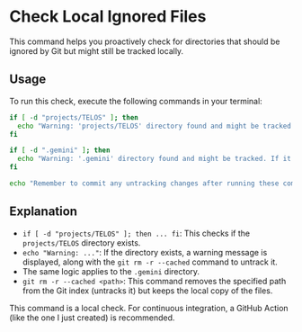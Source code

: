 # Check Local Ignored Files

This command helps you proactively check for directories that should be ignored by Git but might still be tracked locally.

## Usage

To run this check, execute the following commands in your terminal:

```bash
if [ -d "projects/TELOS" ]; then
  echo "Warning: 'projects/TELOS' directory found and might be tracked. If it should be ignored, run: git rm -r --cached projects/TELOS/"
fi

if [ -d ".gemini" ]; then
  echo "Warning: '.gemini' directory found and might be tracked. If it should be ignored, run: git rm -r --cached .gemini/"
fi

echo "Remember to commit any untracking changes after running these commands."
```

## Explanation

*   `if [ -d "projects/TELOS" ]; then ... fi`: This checks if the `projects/TELOS` directory exists.
*   `echo "Warning: ..."`: If the directory exists, a warning message is displayed, along with the `git rm -r --cached` command to untrack it.
*   The same logic applies to the `.gemini` directory.
*   `git rm -r --cached <path>`: This command removes the specified path from the Git index (untracks it) but keeps the local copy of the files.

This command is a local check. For continuous integration, a GitHub Action (like the one I just created) is recommended.
